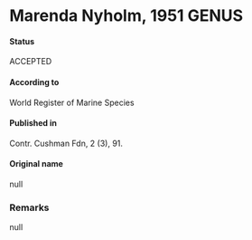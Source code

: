 Marenda Nyholm, 1951 GENUS
=======

#### Status
ACCEPTED

#### According to
World Register of Marine Species

#### Published in
Contr. Cushman Fdn, 2 (3), 91.

#### Original name
null

### Remarks
null